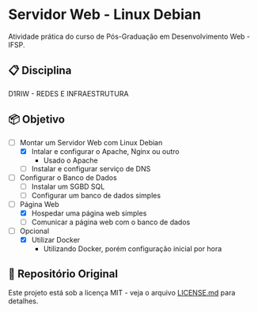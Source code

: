 # Servidor Web - Linux Debian

Atividade prática do curso de Pós-Graduação em Desenvolvimento Web - IFSP.

<!-- ----------------------------------------------------------- -->
## 📋 Disciplina

D1RIW - REDES E INFRAESTRUTURA

<!-- ----------------------------------------------------------- -->
## 📦 Objetivo

- [ ] Montar um Servidor Web com Linux Debian
  - [x] Intalar e configurar o Apache, Nginx ou outro
    - Usado o Apache
  - [ ] Instalar e configurar serviço de DNS
- [ ] Configurar o Banco de Dados
  - [ ] Instalar um SGBD SQL
  - [ ] Configurar um banco de dados simples
- [ ] Página Web
  - [x] Hospedar uma página web simples
  - [ ] Comunicar a página web com o banco de dados
- [ ] Opcional
  - [x] Utilizar Docker
    - Utilizando Docker, porém configuração inicial por hora

<!-- ----------------------------------------------------------- -->
## 📄 Repositório Original

Este projeto está sob a licença MIT - veja o arquivo [LICENSE.md](https://github.com/LuizFAraujo/pos_dev_web--redes-infra--servidor-web-debian/blob/main/LICENSE) para detalhes.
